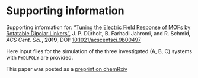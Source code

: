 # Supporting information

Supporting information for: [“Tuning the Electric Field Response of MOFs by Rotatable Dipolar Linkers”](https://doi.org/10.1021/acscentsci.9b00497), J. P. Dürholt, B. Farhadi Jahromi, and R. Schmid, _ACS Cent. Sci._, **2019**, DOI: [10.1021/acscentsci.9b00497](https://doi.org/10.1021/acscentsci.9b00497)

Here input files for the simulation of the three investigated (A, B, C) systems with ``PYDLPOLY`` are provided.

This paper was posted as a [preprint on chemRxiv](https://doi.org/10.26434/chemrxiv.8153198.v1)
